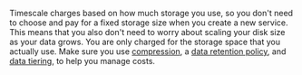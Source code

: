 Timescale charges based on how much storage you use, so you don't need to choose
and pay for a fixed storage size when you create a new service. This means that
you also don't need to worry about scaling your disk size as your data grows.
You are only charged for the storage space that you actually use. Make sure you use
[compression][compression], a [data retention policy][data-retention], and
[data tiering][data-tiering], to help you manage costs.

[compression]: /use-timescale/:currentVersion:/compression/about-compression
[data-retention]: /use-timescale/:currentVersion:/data-retention/
[data-tiering]: /use-timescale/:currentVersion:/data-tiering/
